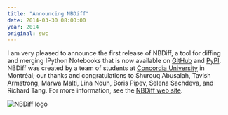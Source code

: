```yaml
---
title: "Announcing NBDiff"
date: 2014-03-30 08:00:00
year: 2014
original: swc
---
```

<p>
  I am very pleased to announce the first release of NBDiff,
  a tool for diffing and merging IPython Notebooks
  that is now available on
  <a href="https://github.com/tarmstrong/nbdiff">GitHub</a>
  and 
  <a href="https://pypi.python.org/pypi/nbdiff">PyPI</a>.
  NBDiff was created by a team of students at
  <a href="http://www.concordia.ca/">Concordia University</a> in Montréal;
  our thanks and congratulations to Shurouq Abusalah,
  Tavish Armstrong,
  Marwa Malti,
  Lina Nouh,
  Boris Pipev,
  Selena Sachdeva,
  and Richard Tang.
  For more information,
  see the <a href="http://nbdiff.org">NBDiff web site</a>.
</p>
<p>
  <img src="{{'/files/2014/03/nbdiff.png' | relative_url}}" alt="NBDiff logo" />
</p>

